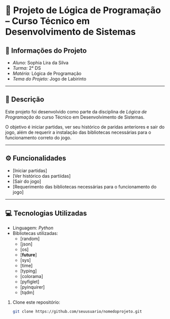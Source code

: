 # 📘 Projeto de Lógica de Programação – Curso Técnico em Desenvolvimento de Sistemas  

## 📌 Informações do Projeto  
- *Aluno:* Sophia Lira da Silva
- *Turma:* 2° DS  
- *Matéria:* Lógica de Programação  
- *Tema do Projeto:* Jogo de Labirinto 

---

## 📝 Descrição  
Este projeto foi desenvolvido como parte da disciplina de *Lógica de Programação* do curso Técnico em Desenvolvimento de Sistemas.  

O objetivo é iniciar partidas, ver seu histórico de paridas anteriores e sair do jogo, além de requerir a instalação das bibliotecas necessárias para o funcionamento correto do jogo. 

---

## ⚙ Funcionalidades  
- [Iniciar partidas]  
- [Ver histórico das partiidas]  
- [Sair do jogo]
- [Requerimento das bibliotecas necessárias para o funcionamento do jogo]

---

## 💻 Tecnologias Utilizadas  
- Linguagem: *Python*  
- Bibliotecas utilizadas:  
  - [random]  
  - [json]
  - [os]
  - [__future__]
  - [sys]
  - [time]
  - [typing]
  - [colorama]
  - [pyfiglet]
  - [pyinquirer]
  - [tqdm]
1. Clone este repositório:  
   ```bash
   git clone https://github.com/seuusuario/nomedoprojeto.git
